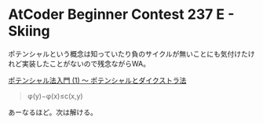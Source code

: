# AtCoder Beginner Contest 237 E - Skiing
ポテンシャルという概念は知っていたり負のサイクルが無いことにも気付けたけれど実装したことがないので残念ながらWA。

[ポテンシャル法入門 (1) 〜 ポテンシャルとダイクストラ法](https://qiita.com/ngtkana/items/d7fc4463e56b966d1ebf)

> φ(y)−φ(x)≤c(x,y)

あーなるほど。次は解ける。
